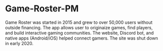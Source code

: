 # Game-Roster-PM
Game Roster was started in 2015 and grew to over 50,000 users without outside financing.  The app allows user to originaize games, find players, and build interactive gaming communities.  The website, Discord bot, and native apps (Android/iOS) helped connect gamers.  The site was shut down in early 2020. 
